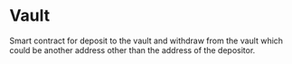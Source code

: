 # Vault

Smart contract for deposit to the vault and withdraw from the vault which could be another address other than the address of the depositor.
